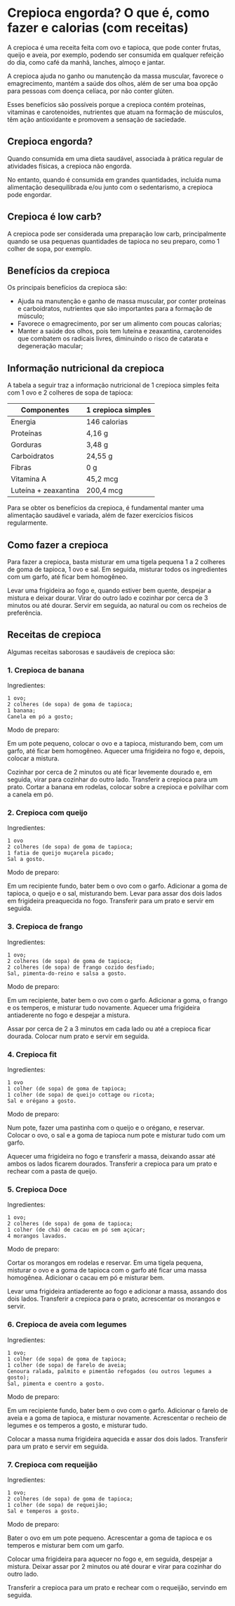 [//]: # "https://www.tuasaude.com/receitas-de-crepioca-para-emagrecer/"
# Crepioca engorda? O que é, como fazer e calorias (com receitas)

A crepioca é uma receita feita com ovo e tapioca, que pode conter frutas, queijo e aveia, por exemplo, podendo ser consumida em qualquer refeição do dia, como café da manhã, lanches, almoço e jantar.

A crepioca ajuda no ganho ou manutenção da massa muscular, favorece o emagrecimento, mantém a saúde dos olhos, além de ser uma boa opção para pessoas com doença celíaca, por não conter glúten.

Esses benefícios são possíveis porque a crepioca contém proteínas, vitaminas e carotenoides, nutrientes que atuam na formação de músculos, têm ação antioxidante e promovem a sensação de saciedade.

## Crepioca engorda?

Quando consumida em uma dieta saudável, associada à prática regular de atividades físicas, a crepioca não engorda.

No entanto, quando é consumida em grandes quantidades, incluída numa alimentação desequilibrada e/ou junto com o sedentarismo, a crepioca pode engordar.

## Crepioca é low carb?

A crepioca pode ser considerada uma preparação low carb, principalmente quando se usa pequenas quantidades de tapioca no seu preparo, como 1 colher de sopa, por exemplo.

## Benefícios da crepioca

Os principais benefícios da crepioca são:

-  Ajuda na manutenção e ganho de massa muscular, por conter proteínas e carboidratos, nutrientes que são importantes para a formação de músculo;
-  Favorece o emagrecimento, por ser um alimento com poucas calorias;
-  Manter a saúde dos olhos, pois tem luteína e zeaxantina, carotenoides que combatem os radicais livres, diminuindo o risco de catarata e degeneração macular;

## Informação nutricional da crepioca

A tabela a seguir traz a informação nutricional de 1 crepioca simples feita com 1 ovo e 2 colheres de sopa de tapioca:

| Componentes          | 1 crepioca simples |
|----------------------|--------------------|
| Energia              | 146 calorias       |
| Proteínas            | 4,16 g             |
| Gorduras             | 3,48 g             |
| Carboidratos         | 24,55 g            |
| Fibras               | 0 g                |
| Vitamina A           | 45,2 mcg           |
| Luteína + zeaxantina | 200,4 mcg          |

Para se obter os benefícios da crepioca, é fundamental manter uma alimentação saudável e variada, além de fazer exercícios físicos regularmente.

## Como fazer a crepioca

Para fazer a crepioca, basta misturar em uma tigela pequena 1 a 2 colheres de goma de tapioca, 1 ovo e sal. Em seguida, misturar todos os ingredientes com um garfo, até ficar bem homogêneo.

Levar uma frigideira ao fogo e, quando estiver bem quente, despejar a mistura e deixar dourar. Virar do outro lado e cozinhar por cerca de 3 minutos ou até dourar. Servir em seguida, ao natural ou com os recheios de preferência.

## Receitas de crepioca

Algumas receitas saborosas e saudáveis de crepioca são:

### 1. Crepioca de banana

Ingredientes:

    1 ovo;
    2 colheres (de sopa) de goma de tapioca;
    1 banana;
    Canela em pó a gosto;

Modo de preparo:

Em um pote pequeno, colocar o ovo e a tapioca, misturando bem, com um garfo, até ficar bem homogêneo. Aquecer uma frigideira no fogo e, depois, colocar a mistura.

Cozinhar por cerca de 2 minutos ou até ficar levemente dourado e, em seguida, virar para cozinhar do outro lado. Transferir a crepioca para um prato. Cortar a banana em rodelas, colocar sobre a crepioca e polvilhar com a canela em pó.

### 2. Crepioca com queijo

Ingredientes:

    1 ovo
    2 colheres (de sopa) de goma de tapioca;
    1 fatia de queijo muçarela picado;
    Sal a gosto.

Modo de preparo:

Em um recipiente fundo, bater bem o ovo com o garfo. Adicionar a goma de tapioca, o queijo e o sal, misturando bem. Levar para assar dos dois lados em frigideira preaquecida no fogo. Transferir para um prato e servir em seguida.

### 3. Crepioca de frango

Ingredientes:

    1 ovo;
    2 colheres (de sopa) de goma de tapioca;
    2 colheres (de sopa) de frango cozido desfiado;
    Sal, pimenta-do-reino e salsa a gosto.

Modo de preparo:

Em um recipiente, bater bem o ovo com o garfo. Adicionar a goma, o frango e os temperos, e misturar tudo novamente. Aquecer uma frigideira antiaderente no fogo e despejar a mistura.

Assar por cerca de 2 a 3 minutos em cada lado ou até a crepioca ficar dourada. Colocar num prato e servir em seguida.

### 4. Crepioca fit

Ingredientes:

    1 ovo
    1 colher (de sopa) de goma de tapioca;
    1 colher (de sopa) de queijo cottage ou ricota;
    Sal e orégano a gosto.

Modo de preparo:

Num pote, fazer uma pastinha com o queijo e o orégano, e reservar. Colocar o ovo, o sal e a goma de tapioca num pote e misturar tudo com um garfo.

Aquecer uma frigideira no fogo e transferir a massa, deixando assar até ambos os lados ficarem dourados.  Transferir a crepioca para um prato e rechear com a pasta de queijo.

### 5. Crepioca Doce

Ingredientes:

    1 ovo;
    2 colheres (de sopa) de goma de tapioca;
    1 colher (de chá) de cacau em pó sem açúcar;
    4 morangos lavados.

Modo de preparo:

Cortar os morangos em rodelas e reservar. Em uma tigela pequena, misturar o ovo e a goma de tapioca com o garfo até ficar uma massa homogênea. Adicionar o cacau em pó e misturar bem.

Levar uma frigideira antiaderente ao fogo e adicionar a massa, assando dos dois lados. Transferir a crepioca para o prato, acrescentar os morangos e servir.

### 6. Crepioca de aveia com legumes

Ingredientes:

    1 ovo;
    1 colher (de sopa) de goma de tapioca;
    1 colher (de sopa) de farelo de aveia;
    Cenoura ralada, palmito e pimentão refogados (ou outros legumes a gosto);
    Sal, pimenta e coentro a gosto.

Modo de preparo:

Em um recipiente fundo, bater bem o ovo com o garfo. Adicionar o farelo de aveia e a goma de tapioca, e misturar novamente. Acrescentar o recheio de legumes e os temperos a gosto, e misturar tudo.

Colocar a massa numa frigideira aquecida e assar dos dois lados. Transferir para um prato e servir em seguida.

### 7. Crepioca com requeijão

Ingredientes:

    1 ovo;
    2 colheres (de sopa) de goma de tapioca;
    1 colher (de sopa) de requeijão;
    Sal e temperos a gosto.

Modo de preparo:

Bater o ovo em um pote pequeno. Acrescentar a goma de tapioca e os temperos e misturar bem com um garfo.

Colocar uma frigideira para aquecer no fogo e, em seguida, despejar a mistura. Deixar assar por 2 minutos ou até dourar e virar para cozinhar do outro lado.

Transferir a crepioca para um prato e rechear com o requeijão, servindo em seguida.
